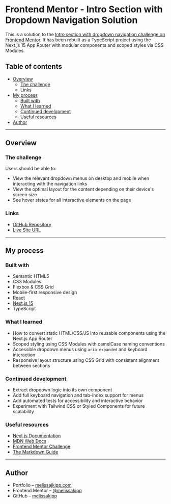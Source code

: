 # Frontend Mentor - Intro Section with Dropdown Navigation Solution

This is a solution to the [Intro section with dropdown navigation challenge on Frontend Mentor](https://www.frontendmentor.io/challenges/intro-section-with-dropdown-navigation-ryaPetHE5). It has been rebuilt as a TypeScript project using the Next.js 15 App Router with modular components and scoped styles via CSS Modules.

## Table of contents

- [Overview](#overview)
  - [The challenge](#the-challenge)
  - [Links](#links)
- [My process](#my-process)
  - [Built with](#built-with)
  - [What I learned](#what-i-learned)
  - [Continued development](#continued-development)
  - [Useful resources](#useful-resources)
- [Author](#author)

---

## Overview

### The challenge

Users should be able to:

- View the relevant dropdown menus on desktop and mobile when interacting with the navigation links
- View the optimal layout for the content depending on their device's screen size
- See hover states for all interactive elements on the page

### Links

- [GitHub Repository](https://github.com/melissakipp/frontend-mentor-projects/tree/main/app/dropdown-nav)
- [Live Site URL](https://frontend-mentor-projects-rho.vercel.app/dropdown-nav)

---

## My process

### Built with

- Semantic HTML5
- CSS Modules
- Flexbox & CSS Grid
- Mobile-first responsive design
- [React](https://reactjs.org/)
- [Next.js 15](https://nextjs.org/)
- TypeScript

### What I learned

- How to convert static HTML/CSS/JS into reusable components using the Next.js App Router
- Scoped styling using CSS Modules with camelCase naming conventions
- Accessible dropdown menus using `aria-expanded` and keyboard interaction
- Responsive layout structure using CSS Grid with consistent alignment between sections

### Continued development

- Extract dropdown logic into its own component
- Add full keyboard navigation and tab-index support for menus
- Add automated tests for accessibility and interactive behavior
- Experiment with Tailwind CSS or Styled Components for future scalability

### Useful resources

- [Next.js Documentation](https://nextjs.org/docs)
- [MDN Web Docs](https://developer.mozilla.org/)
- [Frontend Mentor Challenge](https://www.frontendmentor.io/challenges/intro-section-with-dropdown-navigation-ryaPetHE5)
- [The Markdown Guide](https://www.markdownguide.org/)

---

## Author

- Portfolio – [melissajkipp.com](https://melissjakipp.com)
- Frontend Mentor – [@melissakipp](https://www.frontendmentor.io/profile/melissakipp)
- GitHub – [melissakipp](https://github.com/melissakipp)
